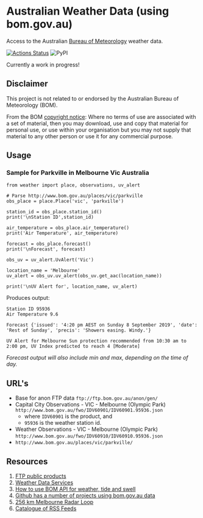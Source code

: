 # Australian Weather Data (using bom.gov.au)
Access to the Australian [Bureau of Meteorology](https://bom.gov.au/) weather data.

[![Actions Status](https://github.com/tonyallan/weather-au/workflows/build/badge.svg)](https://github.com/tonyallan/weather-au/actions)
![PyPI](https://img.shields.io/pypi/v/weather-au)

Currently a work in progress!

## Disclaimer

This project is not related to or endorsed by the Australian Bureau of Meteorology (BOM). 

From the BOM [copyright notice](http://reg.bom.gov.au/other/copyright.shtml): Where no terms of use are associated with a set of material, then you may download, use and copy that material for personal use, or use within your organisation but you may not supply that material to any other person or use it for any commercial purpose.

## Usage

### Sample for Parkville in Melbourne Vic Australia

```python3
from weather import place, observations, uv_alert

# Parse http://www.bom.gov.au/places/vic/parkville
obs_place = place.Place('vic', 'parkville')

station_id = obs_place.station_id()
print('\nStation ID',station_id)

air_temperature = obs_place.air_temperature()
print('Air Temperature', air_temperature)

forecast = obs_place.forecast()
print('\nForecast', forecast)

obs_uv = uv_alert.UvAlert('Vic')

location_name = 'Melbourne'
uv_alert = obs_uv.uv_alert(obs_uv.get_aac(location_name))

print('\nUV Alert for', location_name, uv_alert)
```

Produces output:
```
Station ID 95936
Air Temperature 9.6

Forecast {'issued': '4:20 pm AEST on Sunday 8 September 2019', 'date': 'Rest of Sunday', 'precis': 'Showers easing. Windy.'}

UV Alert for Melbourne Sun protection recommended from 10:30 am to  2:00 pm, UV Index predicted to reach 4 [Moderate]
```

*Forecast output will also include min and max, depending on the time of day.*

## URL's

- Base for anon FTP data `ftp://ftp.bom.gov.au/anon/gen/`
- Capital City Observations - VIC - Melbourne (Olympic Park) `http://www.bom.gov.au/fwo/IDV60901/IDV60901.95936.json`
  - where `IDV60901` is the product, and
  - `95936` is the weather station id.
- Weather Observations - VIC - Melbourne (Olympic Park) `http://www.bom.gov.au/fwo/IDV60910/IDV60910.95936.json`
- `http://www.bom.gov.au/places/vic/parkville/`

## Resources

1. [FTP public products](http://www.bom.gov.au/catalogue/anon-ftp.shtml)
1. [Weather Data Services](http://www.bom.gov.au/catalogue/data-feeds.shtml)
1. [How to use BOM API for weather, tide and swell](https://stackoverflow.com/questions/39534018/how-to-use-bom-api-for-weather-tide-and-swell)
1. [Github has a number of projects using bom.gov.au data](https://github.com/search?q=bom.gov.au)
1. [256 km Melbourne Radar Loop](http://www.bom.gov.au/products/IDR022.loop.shtml)
1. [Catalogue of RSS Feeds](http://www.bom.gov.au/rss/)

